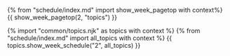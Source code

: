 {% from "schedule/index.md" import show_week_pagetop with context%}
{{ show_week_pagetop(2, "topics") }}

{% import "common/topics.njk" as topics with context %}
{% from "schedule/index.md" import all_topics with context %}
{{ topics.show_week_schedule("2", all_topics) }}

